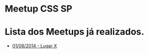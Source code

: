 Meetup CSS SP
======

# Lista dos Meetups já realizados.

* [01/08/2014 - Lugar X](/meetups/2014-08-01.md)